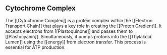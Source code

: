 ## Cytochrome Complex  
The [[Cytochrome Complex]] is a protein complex within the [[Electron Transport Chain]] that plays a key role in creating the [[Proton Gradient]]. It accepts electrons from [[Plastoquinone]] and passes them to [[Plastocyanin]]. Simultaneously, it pumps protons into the [[Thylakoid Lumen]] using the [[energy]] from electron transfer. This process is essential for ATP production.